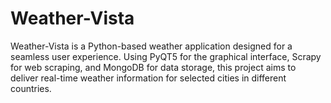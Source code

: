 # Weather-Vista
Weather-Vista is a Python-based weather application designed for a seamless user experience. Using PyQT5 for the graphical interface, Scrapy for web scraping, and MongoDB for data storage, this project aims to deliver real-time weather information for selected cities in different countries. 
